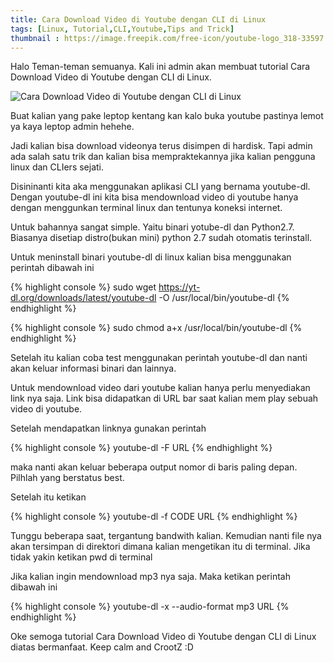 ```yaml
---
title: Cara Download Video di Youtube dengan CLI di Linux
tags: [Linux, Tutorial,CLI,Youtube,Tips and Trick]
thumbnail : https://image.freepik.com/free-icon/youtube-logo_318-33597.jpg
---
```


Halo Teman-teman semuanya. Kali ini admin akan membuat tutorial Cara Download Video di Youtube dengan CLI di Linux.

![Cara Download Video di Youtube dengan CLI di Linux](https://image.freepik.com/free-icon/youtube-logo_318-33597.jpg  "Cara Download Video di Youtube dengan CLI di Linux")

Buat kalian yang pake leptop kentang kan kalo buka youtube pastinya lemot ya kaya leptop admin hehehe.

Jadi kalian bisa download videonya terus disimpen di hardisk. Tapi admin ada salah satu trik dan kalian bisa mempraktekannya jika kalian pengguna linux dan CLIers sejati.

Disininanti kita aka menggunakan aplikasi CLI yang bernama youtube-dl. Dengan youtube-dl ini kita bisa mendownload video di youtube hanya dengan menggunkan terminal linux dan tentunya koneksi internet.

Untuk bahannya sangat simple. Yaitu binari yotube-dl dan Python2.7. Biasanya disetiap distro(bukan mini) python 2.7 sudah otomatis terinstall.

Untuk meninstall binari youtube-dl di linux kalian bisa menggunakan perintah dibawah ini

{% highlight console %}
sudo wget https://yt-dl.org/downloads/latest/youtube-dl -O /usr/local/bin/youtube-dl
{% endhighlight %}

{% highlight console %}
sudo chmod a+x /usr/local/bin/youtube-dl
{% endhighlight %}

Setelah itu kalian coba test menggunakan perintah youtube-dl dan nanti akan keluar informasi binari dan lainnya.

Untuk mendownload video dari youtube kalian hanya perlu menyediakan link nya saja. Link bisa didapatkan di URL bar saat kalian mem play sebuah video di youtube.

Setelah mendapatkan linknya gunakan perintah

{% highlight console %}
youtube-dl -F URL
{% endhighlight %}

maka nanti akan keluar beberapa output nomor di baris paling depan. Pilhlah yang berstatus best.

Setelah itu ketikan

{% highlight console %}
youtube-dl -f CODE URL
{% endhighlight %}

Tunggu beberapa saat, tergantung bandwith kalian. Kemudian nanti file nya akan tersimpan di direktori dimana kalian mengetikan itu di terminal. Jika tidak yakin ketikan pwd di terminal

Jika kalian ingin mendownload mp3 nya saja. Maka ketikan perintah dibawah ini

{% highlight console %}
youtube-dl -x --audio-format mp3 URL
{% endhighlight %}

Oke semoga tutorial Cara Download Video di Youtube dengan CLI di Linux diatas bermanfaat. Keep calm and CrootZ :D
